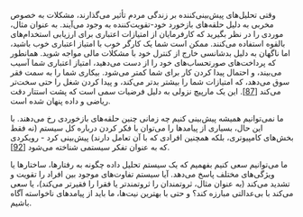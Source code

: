 وقتی تحلیل‌های پیش‌بینی‌کننده بر زندگی مردم تأثیر می‌گذارند، مشکلات به خصوص مخربی به دلیل حلقه‌های بازخورد خود-تقویت‌کننده به وجود می‌آیند. به عنوان مثال، موردی را در نظر بگیرید که کارفرمایان از امتیازات اعتباری برای ارزیابی استخدام‌های بالقوه استفاده می‌کنند. ممکن است شما یک کارگر خوب با امتیاز اعتباری خوب باشید، اما ناگهان به دلیل بدشانسی خارج از کنترل خود با مشکلات مالی مواجه شوید. همانطور که پرداخت‌های صورتحساب‌های خود را از دست می‌دهید، امتیاز اعتباری شما آسیب می‌بیند، و احتمال پیدا کردن کار برای شما کمتر می‌شود. بیکاری شما را به سمت فقر سوق می‌دهد، که امتیازات شما را بیشتر بدتر می‌کند، و پیدا کردن شغل را حتی سخت‌تر می‌کند [[87](ch12.html#ONeil2016vh)]. این یک مارپیچ نزولی به دلیل فرضیات سمی است که پشت استتار دقت ریاضی و داده پنهان شده است.

ما نمی‌توانیم همیشه پیش‌بینی کنیم چه زمانی چنین حلقه‌های بازخوردی رخ می‌دهند. با این حال، بسیاری از پیامدها را می‌توان با فکر کردن درباره کل سیستم (نه فقط بخش‌های کامپیوتری، بلکه همچنین افرادی که با آن تعامل دارند) پیش‌بینی کرد - رویکردی که به عنوان تفکر سیستمی شناخته می‌شود [[92](ch12.html#Meadows2008wq)].

ما می‌توانیم سعی کنیم بفهمیم که یک سیستم تحلیل داده چگونه به رفتارها، ساختارها یا ویژگی‌های مختلف پاسخ می‌دهد. آیا سیستم تفاوت‌های موجود بین افراد را تقویت و تشدید می‌کند (به عنوان مثال، ثروتمندان را ثروتمندتر یا فقرا را فقیرتر می‌کند)، یا سعی می‌کند با بی‌عدالتی مبارزه کند؟ و حتی با بهترین نیت‌ها، ما باید از پیامدهای ناخواسته آگاه باشیم.